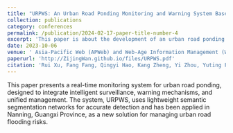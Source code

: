 ```yaml
---
title: "URPWS: An Urban Road Ponding Monitoring and Warning System Based on Surveillance Video"
collection: publications
category: conferences
permalink: /publication/2024-02-17-paper-title-number-4
excerpt: 'This paper is about the development of an urban road ponding monitoring and warning system (URPWS) based on surveillance video, which improves real-time monitoring, warning, and management to reduce the risk of urban flooding and traffic disruptions.'
date: 2023-10-06
venue: ' Asia-Pacific Web (APWeb) and Web-Age Information Management (WAIM) Joint International Conference on Web and Big Data'
paperurl: 'http://ZijingWan.github.io/files/URPWS.pdf'
citation: 'Rui Xu, Fang Fang, Qingyi Hao, Kang Zheng, Yi Zhou, Yuting Feng, Shengwen Li, and Zijing Wan. (2023). "URPWS: An Urban Road Ponding Monitoring and Warning System Based on Surveillance Video." Asia-Pacific Web (APWeb) and Web-Age Information Management (WAIM). Springer Nature Singapore.'
---
```


This paper presents a real-time monitoring system for urban road ponding, designed to integrate intelligent surveillance, warning mechanisms, and unified management. The system, URPWS, uses lightweight semantic segmentation networks for accurate detection and has been applied in Nanning, Guangxi Province, as a new solution for managing urban road flooding risks.
